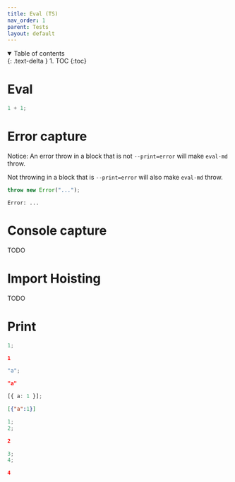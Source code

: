```yaml
---
title: Eval (TS)
nav_order: 1
parent: Tests
layout: default
---
```


<details open markdown="block">
  <summary>
    Table of contents
  </summary>
  {: .text-delta }
1. TOC
{:toc}
</details>

# Eval

```ts
1 + 1;
```

# Error capture

Notice: An error throw in a block that is not `--print=error` will make `eval-md` throw.

Not throwing in a block that is `--print=error` will also make `eval-md` throw.

```ts
throw new Error("...");
```

```error
Error: ...
```

# Console capture

TODO

# Import Hoisting

TODO

# Print

```ts
1;
```

```json
1
```

```ts
"a";
```

```json
"a"
```

```ts
[{ a: 1 }];
```

```json
[{"a":1}]
```

```ts
1;
2;
```

```json
2
```

```ts
3;
4;
```

```json
4
```
